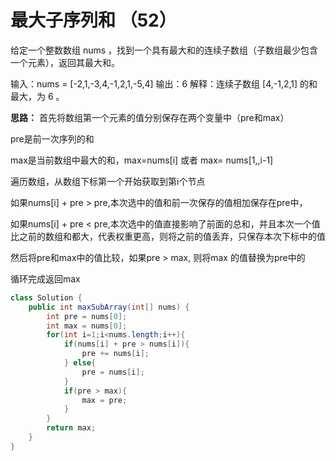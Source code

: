 # 最大子序列和 （52）

给定一个整数数组 nums ，找到一个具有最大和的连续子数组（子数组最少包含一个元素），返回其最大和。

输入：nums = [-2,1,-3,4,-1,2,1,-5,4]
输出：6
解释：连续子数组 [4,-1,2,1] 的和最大，为 6 。

**思路：**
  首先将数组第一个元素的值分别保存在两个变量中（pre和max）
  
  pre是前一次序列的和
  
  max是当前数组中最大的和，max=nums[i] 或者  max= nums[1,,i-1]
  
  遍历数组，从数组下标第一个开始获取到第i个节点
  
  如果nums[i] + pre > pre,本次选中的值和前一次保存的值相加保存在pre中，
  
  如果nums[i] + pre < pre,本次选中的值直接影响了前面的总和，并且本次一个值比之前的数组和都大，代表权重更高，则将之前的值丢弃，只保存本次下标中的值
  
  然后将pre和max中的值比较，如果pre > max, 则将max 的值替换为pre中的
  
  循环完成返回max
  
  
```java
class Solution {
    public int maxSubArray(int[] nums) {
        int pre = nums[0];
        int max = nums[0];
        for(int i=1;i<nums.length;i++){
            if(nums[i] + pre > nums[i]){
                pre += nums[i];
            } else{
                pre = nums[i];
            }
            if(pre > max){
                max = pre;
            }
        }
        return max;
    }
}
```
